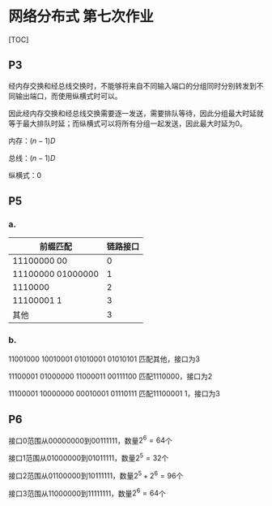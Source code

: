 # 网络分布式 第七次作业

[TOC]

## P3

经内存交换和经总线交换时，不能够将来自不同输入端口的分组同时分别转发到不同输出端口，而使用纵横式时可以。

因此经内存交换和经总线交换需要逐一发送，需要排队等待，因此分组最大时延就等于最大排队时延；而纵横式可以将所有分组一起发送，因此最大时延为0。

内存：$(n-1)D$

总线：$(n-1)D$

纵横式：0

## P5

### a.

| 前缀匹配          | 链路接口 |
| ----------------- | -------- |
| 11100000 00       | 0        |
| 11100000 01000000 | 1        |
| 1110000           | 2        |
| 11100001 1        | 3        |
| 其他              | 3        |

### b.

11001000 10010001 01010001 01010101 匹配其他，接口为3

11100001 01000000 11000011 00111100 匹配1110000，接口为2

11100001 10000000 00010001 01110111 匹配11100001 1，接口为3

## P6

接口0范围从00000000到00111111，数量$2^6=64$个

接口1范围从01000000到01011111，数量$2^5=32$个

接口2范围从01100000到10111111，数量$2^5+2^6=96$个

接口3范围从11000000到11111111，数量$2^6=64$个


